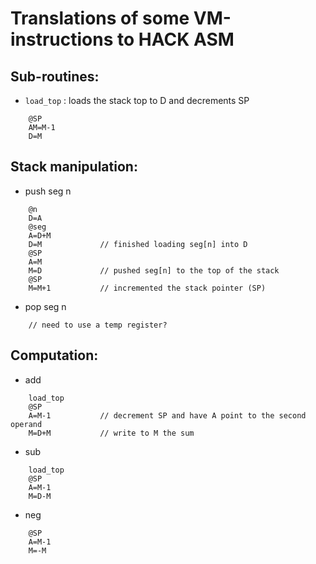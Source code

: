 # Translations of some VM-instructions to HACK ASM

## Sub-routines:

- `load_top` : loads the stack top to D and decrements SP
```
    @SP
    AM=M-1
    D=M
```


## Stack manipulation:

- push seg n
```
    @n
    D=A
    @seg
    A=D+M
    D=M             // finished loading seg[n] into D
    @SP
    A=M
    M=D             // pushed seg[n] to the top of the stack
    @SP
    M=M+1           // incremented the stack pointer (SP)
```

- pop seg n
```
    // need to use a temp register?
```


## Computation:

- add
```
    load_top
    @SP
    A=M-1           // decrement SP and have A point to the second operand
    M=D+M           // write to M the sum
```

- sub
```
    load_top
    @SP
    A=M-1
    M=D-M
```

- neg
```
    @SP
    A=M-1
    M=-M
```
